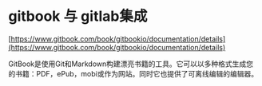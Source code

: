 # gitbook 与 gitlab集成

[https://www.gitbook.com/book/gitbookio/documentation/details](https://www.gitbook.com/book/gitbookio/documentation/details)

GitBook是使用Git和Markdown构建漂亮书籍的工具。它可以以多种格式生成您的书籍：PDF，ePub，mobi或作为网站。同时它也提供了可离线编辑的编辑器。



